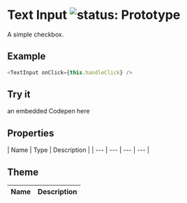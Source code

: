 # Text Input ![status: Prototype](https://img.shields.io/badge/status-beta-yellow.svg)

A simple checkbox.

## Example

```javascript
<TextInput onClick={this.handleClick} />
```

## Try it
an embedded Codepen here

## Properties

| Name | Type | Description |
| --- | --- | --- | --- |


## Theme

| Name | Description |
| ---  | ----------- |

